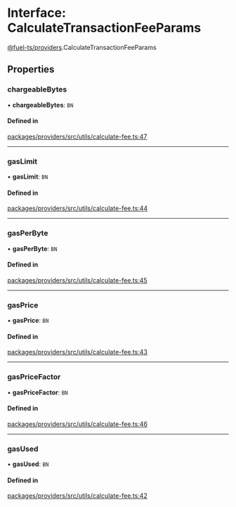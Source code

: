 # Interface: CalculateTransactionFeeParams

[@fuel-ts/providers](/api/Providers/index.md).CalculateTransactionFeeParams

## Properties

### chargeableBytes

• **chargeableBytes**: `BN`

#### Defined in

[packages/providers/src/utils/calculate-fee.ts:47](https://github.com/FuelLabs/fuels-ts/blob/7a966d34/packages/providers/src/utils/calculate-fee.ts#L47)

___

### gasLimit

• **gasLimit**: `BN`

#### Defined in

[packages/providers/src/utils/calculate-fee.ts:44](https://github.com/FuelLabs/fuels-ts/blob/7a966d34/packages/providers/src/utils/calculate-fee.ts#L44)

___

### gasPerByte

• **gasPerByte**: `BN`

#### Defined in

[packages/providers/src/utils/calculate-fee.ts:45](https://github.com/FuelLabs/fuels-ts/blob/7a966d34/packages/providers/src/utils/calculate-fee.ts#L45)

___

### gasPrice

• **gasPrice**: `BN`

#### Defined in

[packages/providers/src/utils/calculate-fee.ts:43](https://github.com/FuelLabs/fuels-ts/blob/7a966d34/packages/providers/src/utils/calculate-fee.ts#L43)

___

### gasPriceFactor

• **gasPriceFactor**: `BN`

#### Defined in

[packages/providers/src/utils/calculate-fee.ts:46](https://github.com/FuelLabs/fuels-ts/blob/7a966d34/packages/providers/src/utils/calculate-fee.ts#L46)

___

### gasUsed

• **gasUsed**: `BN`

#### Defined in

[packages/providers/src/utils/calculate-fee.ts:42](https://github.com/FuelLabs/fuels-ts/blob/7a966d34/packages/providers/src/utils/calculate-fee.ts#L42)
